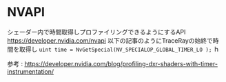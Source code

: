 
# NVAPI
シェーダー内で時間取得しプロファイリングできるようにするAPI
https://developer.nvidia.com/nvapi
以下の記事のようにTraceRayの始終で時間を取得し
`uint time = NvGetSpecial(NV_SPECIALOP_GLOBAL_TIMER_LO );`
ｈ

参考 : https://developer.nvidia.com/blog/profiling-dxr-shaders-with-timer-instrumentation/
<!--stackedit_data:
eyJoaXN0b3J5IjpbLTk0NTg5NDc0NCwyMTEyMjgxMDA1LDczMD
k5ODExNl19
-->